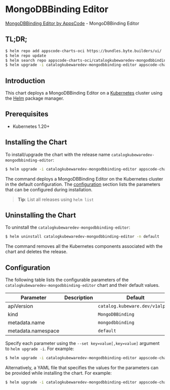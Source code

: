 # MongoDBBinding Editor

[MongoDBBinding Editor by AppsCode](https://byte.builders) - MongoDBBinding Editor

## TL;DR;

```bash
$ helm repo add appscode-charts-oci https://bundles.byte.builders/ui/
$ helm repo update
$ helm search repo appscode-charts-oci/catalogkubewaredev-mongodbbinding-editor --version=v0.9.0
$ helm upgrade -i catalogkubewaredev-mongodbbinding-editor appscode-charts-oci/catalogkubewaredev-mongodbbinding-editor -n default --create-namespace --version=v0.9.0
```

## Introduction

This chart deploys a MongoDBBinding Editor on a [Kubernetes](http://kubernetes.io) cluster using the [Helm](https://helm.sh) package manager.

## Prerequisites

- Kubernetes 1.20+

## Installing the Chart

To install/upgrade the chart with the release name `catalogkubewaredev-mongodbbinding-editor`:

```bash
$ helm upgrade -i catalogkubewaredev-mongodbbinding-editor appscode-charts-oci/catalogkubewaredev-mongodbbinding-editor -n default --create-namespace --version=v0.9.0
```

The command deploys a MongoDBBinding Editor on the Kubernetes cluster in the default configuration. The [configuration](#configuration) section lists the parameters that can be configured during installation.

> **Tip**: List all releases using `helm list`

## Uninstalling the Chart

To uninstall the `catalogkubewaredev-mongodbbinding-editor`:

```bash
$ helm uninstall catalogkubewaredev-mongodbbinding-editor -n default
```

The command removes all the Kubernetes components associated with the chart and deletes the release.

## Configuration

The following table lists the configurable parameters of the `catalogkubewaredev-mongodbbinding-editor` chart and their default values.

|     Parameter      | Description |                  Default                   |
|--------------------|-------------|--------------------------------------------|
| apiVersion         |             | <code>catalog.kubeware.dev/v1alpha1</code> |
| kind               |             | <code>MongoDBBinding</code>                |
| metadata.name      |             | <code>mongodbbinding</code>                |
| metadata.namespace |             | <code>default</code>                       |


Specify each parameter using the `--set key=value[,key=value]` argument to `helm upgrade -i`. For example:

```bash
$ helm upgrade -i catalogkubewaredev-mongodbbinding-editor appscode-charts-oci/catalogkubewaredev-mongodbbinding-editor -n default --create-namespace --version=v0.9.0 --set apiVersion=catalog.kubeware.dev/v1alpha1
```

Alternatively, a YAML file that specifies the values for the parameters can be provided while
installing the chart. For example:

```bash
$ helm upgrade -i catalogkubewaredev-mongodbbinding-editor appscode-charts-oci/catalogkubewaredev-mongodbbinding-editor -n default --create-namespace --version=v0.9.0 --values values.yaml
```
